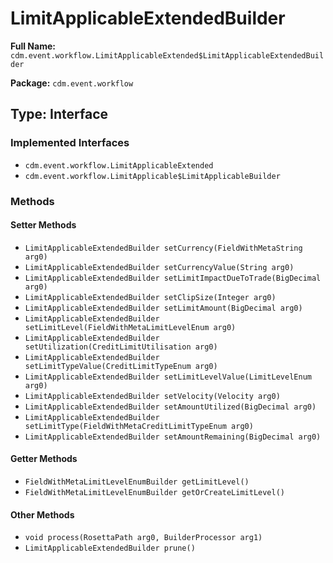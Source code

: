 # LimitApplicableExtendedBuilder

**Full Name:** `cdm.event.workflow.LimitApplicableExtended$LimitApplicableExtendedBuilder`

**Package:** `cdm.event.workflow`

## Type: Interface

### Implemented Interfaces

- `cdm.event.workflow.LimitApplicableExtended`
- `cdm.event.workflow.LimitApplicable$LimitApplicableBuilder`

### Methods

#### Setter Methods

- `LimitApplicableExtendedBuilder setCurrency(FieldWithMetaString arg0)`
- `LimitApplicableExtendedBuilder setCurrencyValue(String arg0)`
- `LimitApplicableExtendedBuilder setLimitImpactDueToTrade(BigDecimal arg0)`
- `LimitApplicableExtendedBuilder setClipSize(Integer arg0)`
- `LimitApplicableExtendedBuilder setLimitAmount(BigDecimal arg0)`
- `LimitApplicableExtendedBuilder setLimitLevel(FieldWithMetaLimitLevelEnum arg0)`
- `LimitApplicableExtendedBuilder setUtilization(CreditLimitUtilisation arg0)`
- `LimitApplicableExtendedBuilder setLimitTypeValue(CreditLimitTypeEnum arg0)`
- `LimitApplicableExtendedBuilder setLimitLevelValue(LimitLevelEnum arg0)`
- `LimitApplicableExtendedBuilder setVelocity(Velocity arg0)`
- `LimitApplicableExtendedBuilder setAmountUtilized(BigDecimal arg0)`
- `LimitApplicableExtendedBuilder setLimitType(FieldWithMetaCreditLimitTypeEnum arg0)`
- `LimitApplicableExtendedBuilder setAmountRemaining(BigDecimal arg0)`

#### Getter Methods

- `FieldWithMetaLimitLevelEnumBuilder getLimitLevel()`
- `FieldWithMetaLimitLevelEnumBuilder getOrCreateLimitLevel()`

#### Other Methods

- `void process(RosettaPath arg0, BuilderProcessor arg1)`
- `LimitApplicableExtendedBuilder prune()`

